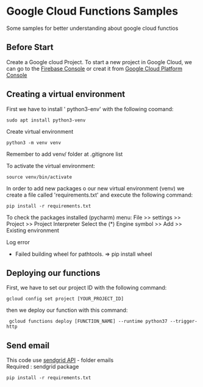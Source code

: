 # Google Cloud Functions Samples
Some samples for better understanding about google cloud functios

## Before Start
Create a Google cloud Project.
To start a new project in Google Cloud, we can go to the [Firebase Console](https://console.firebase.google.com) or 
creat it from [Google Cloud Platform Console](https://console.cloud.google.com)

## Creating a virtual environment
First we have to install ' python3-env' with the following coomand:
````
sudo apt install python3-venv
````
Create virtual environment
````
python3 -m venv venv
````
 Remember to add venv/ folder at .gitignore list
 
To activate the virtual environment:
```
source venv/bin/activate
```

In order to add new packages o our new virtual environment (venv) we create a file called 'requirements.txt' and execute the following command:
````
pip install -r requirements.txt
````
To check the packages installed (pycharm)
 menu: File >> settings >> Project >> Project Interpreter
 Select the (*) Engine symbol >> Add >> Existing environment


Log error
- Failed building wheel for pathtools. => pip install wheel

## Deploying our functions
First, we have to set our project ID with the following command:
````
gcloud config set project [YOUR_PROJECT_ID]
````
then we deploy our function with this command:
````
 gcloud functions deploy [FUNCTION_NAME] --runtime python37 --trigger-http
````
## Send email
This code use [sendgrid API](https://sendgrid.com/) - folder emails <br/>
Required : sendgrid package
````
pip install -r requirements.txt 
````